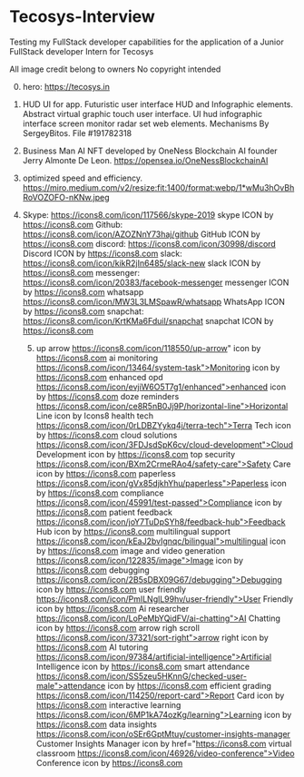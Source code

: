 # Tecosys-Interview
Testing my FullStack developer capabilities for the application of a Junior FullStack developer Intern for Tecosys


All image credit belong to owners
No copyright intended

0. hero:  https://tecosys.in  

1. HUD UI for app. Futuristic user interface HUD and Infographic elements. Abstract virtual graphic touch user interface. 
UI hud infographic interface screen monitor radar set web elements. Mechanisms 
By SergeyBitos. File #191782318

2. Business Man AI NFT developed by OneNess Blockchain AI founder Jerry Almonte De Leon.
https://opensea.io/OneNessBlockchainAI

3. optimized speed and efficiency. 
https://miro.medium.com/v2/resize:fit:1400/format:webp/1*wMu3hOvBhRoVOZOFO-nKNw.jpeg

4. Skype:       https://icons8.com/icon/117566/skype-2019           skype ICON by https://icons8.com
    Github:     https://icons8.com/icon/AZOZNnY73haj/github         GitHub ICON by https://icons8.com
    discord:    https://icons8.com/icon/30998/discord               Discord ICON by https://icons8.com
    slack:      https://icons8.com/icon/kikR2jIn6485/slack-new      slack ICON by https://icons8.com
    messenger:  https://icons8.com/icon/20383/facebook-messenger    messenger ICON by https://icons8.com
    whatsapp    https://icons8.com/icon/MW3L3LMSpawR/whatsapp       WhatsApp ICON by https://icons8.com
    snapchat:   https://icons8.com/icon/KrtKMa6Fduil/snapchat       snapchat ICON by https://icons8.com

    5. up arrow 
    https://icons8.com/icon/118550/up-arrow" icon by https://icons8.com
    ai monitoring
    https://icons8.com/icon/13464/system-task">Monitoring icon by https://icons8.com
    enhanced opd
    https://icons8.com/icon/evjiW6O5T7g1/enhanced">enhanced icon by https://icons8.com
    doze reminders
    https://icons8.com/icon/ce8R5nB0Jj9P/horizontal-line">Horizontal Line icon by Icons8
    health tech 
    https://icons8.com/icon/0rLDBZYykq4j/terra-tech">Terra Tech icon by https://icons8.com
    cloud solutions
    https://icons8.com/icon/3FDJsdSpK6cv/cloud-development">Cloud Development icon by https://icons8.com
    top security
    https://icons8.com/icon/BXm2CrmeRAo4/safety-care">Safety Care icon by https://icons8.com
    paperless
    https://icons8.com/icon/gVx85djkhYhu/paperless">Paperless icon by https://icons8.com
    compliance
    https://icons8.com/icon/45991/test-passed">Compliance icon by https://icons8.com
    patient feedback
    https://icons8.com/icon/joY7TuDpSYh8/feedback-hub">Feedback Hub icon by https://icons8.com
    multilingual support
    https://icons8.com/icon/kEaJ2bvIgnqc/bilingual">multilingual icon by https://icons8.com
    image and video generation 
    https://icons8.com/icon/122835/image">Image icon by https://icons8.com
    debugging 
    https://icons8.com/icon/2B5sDBX09G67/debugging">Debugging icon by https://icons8.com
    user friendly 
    https://icons8.com/icon/PmILNglL99hv/user-friendly">User Friendly icon by https://icons8.com
    Ai researcher
    https://icons8.com/icon/LoPeMbYQidFV/ai-chatting">AI Chatting icon by https://icons8.com
    arrow righ scroll
    https://icons8.com/icon/37321/sort-right">arrow right icon by https://icons8.com
    AI tutoring
    https://icons8.com/icon/97384/artificial-intelligence">Artificial Intelligence icon by https://icons8.com
    smart attendance 
    https://icons8.com/icon/SS5zeu5HKnnG/checked-user-male">attendance icon by https://icons8.com
    efficient grading
    https://icons8.com/icon/114250/report-card">Report Card icon by https://icons8.com
    interactive learning
    https://icons8.com/icon/6MP1kA74ozKg/learning">Learning icon by https://icons8.com
    data insights
    https://icons8.com/icon/oSEr6GptMtuy/customer-insights-manager Customer Insights Manager icon by href="https://icons8.com
    virtual classroom
    https://icons8.com/icon/46926/video-conference">Video Conference icon by https://icons8.com



